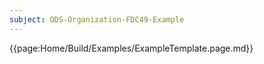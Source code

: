 ```yaml
---
subject: ODS-Organization-FDC49-Example
---
```


{{page:Home/Build/Examples/ExampleTemplate.page.md}}